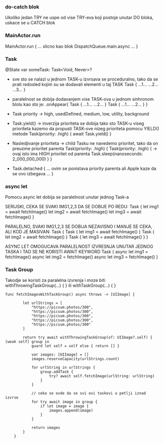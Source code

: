 ### do-catch blok
Ukoliko jedan TRY ne uspe od vise TRY-eva koji postoje unutar DO bloka, uskace se u CATCH blok

### MainActor.run
MainActor.run { ... slicno kao blok DispatchQueue.main.async ... }

### Task
@State var someTask: Task<Void, Never>?

- sve sto se nalazi u jednom TASK-u izvrsava se proceduralno, tako da se prati redosled kojim su se dodavali elementi u taj TASK
  Task {
             ...1...
             ...2...
             ...3...
  }

- paralelnost se dobija dodavanjem vise TASK-ova u jednom sinhronom blolu kao sto je:
 .onAppear{
             Task {
                        ...1...
                        ...2...
             }
             Task {
                        ...1...
                        ...2...
             }
  }

 - Task priority -> high, usedDefined, medium, low, utility, background

 - Task.yield() -> inverzija prioriteta se dobija tako sto TASK-u viseg prioriteta kazemo da propusti TASK-ove nizeg prioriteta pomocu YIELD() metode
    Task(priority: .high) {
           await Task.yield()
    }
  
 - Nasledjivanje prioriteta -> child Tasku ne navedemo prioritet, tako da on preuzme prioritet parenta
    Task(priority: .high) {
           Task(priority: .high) { -> ovaj isto ima HIGH prioritet od parenta
                Task.sleep(nanoseconds: 2_000_000_000)
           }
    }

  - Task.detached { ... ovim se ponistava priority parenta ali Apple kaze da se ovo izbegava ... }

### async let
Pomocu async let dobija se paralelnost unutar jednog Task-a

SERIJSKI, CEKA SE SVAKI IMG1,2,3 DA SE DOBIJE PO REDU:
Task { 
   let img1 = await fetchImage()
   let img2 = await fetchImage()
   let img3 = await fetchImage()
}

PARALELNO, SVAKI IMG1,2,3 SE DOBIJA NEZAVISNO I MANJE SE CEKA, ALI KOD JE MASIVAN:
Task { 
   Task {
      let img1 = await fetchImage()
   }
   Task {
      let img2 = await fetchImage()
   }
   Task {
      let img3 = await fetchImage()
   }
}

ASYNC LET OMOGUCAVA PARALELNOST IZVRESNJA UNUTAR JEDNOG TASKA I TAD SE NE KORISTI AWAIT KEYWORD
Task { 
   async let img1 = fetchImage()
   async let img2 = fetchImage()
   async let img3 = fetchImage()
}

### Task Group
Takodje se koristi za paralelna izvrenja i moze biti withThrowingTaskGroup(...) { } ili withTaskGroup(...) { }
```
func fetchImagesWithTaskGroup() async throws -> [UIImage] {
        
        let urlStrings = [
            "https://picsum.photos/300",
            "https://picsum.photos/300",
            "https://picsum.photos/300",
            "https://picsum.photos/300",
            "https://picsum.photos/300"
        ]
        
        return try await withThrowingTaskGroup(of: UIImage?.self) { [weak self] group in
            guard let self = self else { return [] }
            
            var images: [UIImage] = []
            images.reserveCapacity(urlStrings.count)
            
            for urlString in urlStrings {
                group.addTask {
                    try? await self.fetchImage(urlString: urlString)
                }
            }
            
            // ceka se ovde da se svi ovi taskovi u petlji iznad izvrse
            for try await image in group {
                if let image = image {
                    images.append(image)
                }
            }
            
            return images
        }
    }
```
